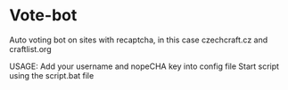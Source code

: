 # Vote-bot
Auto voting bot on sites with recaptcha, in this case czechcraft.cz and craftlist.org

USAGE:
Add your username and nopeCHA key into config file
Start script using the script.bat file
